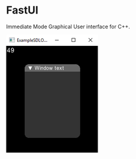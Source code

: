 # FastUI
Immediate Mode Graphical User interface for C++.

![Screenshot](RepoImages/EarlyWindowTests.png)
